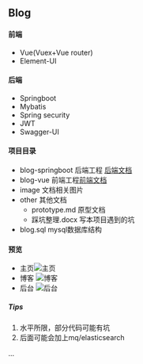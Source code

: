 ## Blog

#### 前端

* Vue(Vuex+Vue router)
* Element-UI

#### 后端

* Springboot
* Mybatis
* Spring security
* JWT
* Swagger-UI

#### 项目目录

* blog-springboot              后端工程 [后端文档](blog-springboot/README.md)
* blog-vue                           前端工程[前端文档](blog-vue/README.md)
* image                                    文档相关图片
* other                                 其他文档
  * prototype.md		   原型文档
  * 踩坑整理.docx           写本项目遇到的坑
* blog.sql                             mysql数据库结构

#### 预览

* 主页![主页](img/index_demo.png)
* 博客 ![博客](img/blog_demo.png)
* 后台 ![后台](img/admin_demo.png)

##### Tips

1. 水平所限，部分代码可能有坑
2. 后面可能会加上mq/elasticsearch

... 



